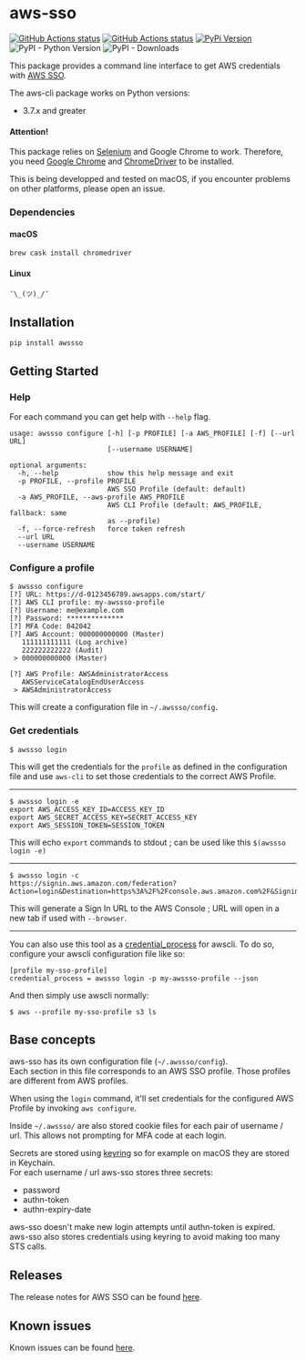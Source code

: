 # aws-sso

[![GitHub Actions status](https://github.com/wnkz/aws-sso/workflows/Python%20package/badge.svg)](https://github.com/wnkz/aws-sso)
[![GitHub Actions status](https://github.com/wnkz/aws-sso/workflows/Upload%20Python%20Package/badge.svg)](https://github.com/wnkz/aws-sso)
[![PyPi Version](https://img.shields.io/pypi/v/awssso.svg?style=flat)](https://pypi.python.org/pypi/awssso/)
![PyPI - Python Version](https://img.shields.io/pypi/pyversions/awssso)
![PyPI - Downloads](https://img.shields.io/pypi/dm/awssso)


This package provides a command line interface to get AWS credentials with [AWS SSO](https://aws.amazon.com/single-sign-on/).

The aws-cli package works on Python versions:
  - 3.7.x and greater

#### Attention!

This package relies on [Selenium](https://www.seleniumhq.org/) and Google Chrome to work.
Therefore, you need [Google Chrome](https://www.google.com/chrome/) and [ChromeDriver](https://chromedriver.chromium.org/) to be installed.

This is being developped and tested on macOS, if you encounter problems on other platforms, please open an issue.

### Dependencies

#### macOS

```shell
brew cask install chromedriver
```

#### Linux

```
¯\_(ツ)_/¯
```

## Installation

```shell
pip install awssso
```

## Getting Started

### Help

For each command you can get help with `--help` flag.

```
usage: awssso configure [-h] [-p PROFILE] [-a AWS_PROFILE] [-f] [--url URL]
                        [--username USERNAME]

optional arguments:
  -h, --help            show this help message and exit
  -p PROFILE, --profile PROFILE
                        AWS SSO Profile (default: default)
  -a AWS_PROFILE, --aws-profile AWS_PROFILE
                        AWS CLI Profile (default: AWS_PROFILE, fallback: same
                        as --profile)
  -f, --force-refresh   force token refresh
  --url URL
  --username USERNAME
```

### Configure a profile

```
$ awssso configure
[?] URL: https://d-0123456789.awsapps.com/start/
[?] AWS CLI profile: my-awssso-profile
[?] Username: me@example.com
[?] Password: **************
[?] MFA Code: 042042
[?] AWS Account: 000000000000 (Master)
   111111111111 (Log archive)
   222222222222 (Audit)
 > 000000000000 (Master)

[?] AWS Profile: AWSAdministratorAccess
   AWSServiceCatalogEndUserAccess
 > AWSAdministratorAccess
```

This will create a configuration file in `~/.awssso/config`.

### Get credentials

```
$ awssso login
```

This will get the credentials for the `profile` as defined in the configuration file
and use `aws-cli` to set those credentials to the correct AWS Profile.

---

```
$ awssso login -e
export AWS_ACCESS_KEY_ID=ACCESS_KEY_ID
export AWS_SECRET_ACCESS_KEY=SECRET_ACCESS_KEY
export AWS_SESSION_TOKEN=SESSION_TOKEN
```

This will echo `export` commands to stdout ; can be used like this `$(awssso login -e)`

---

```
$ awssso login -c
https://signin.aws.amazon.com/federation?Action=login&Destination=https%3A%2F%2Fconsole.aws.amazon.com%2F&SigninToken=TOKEN
```

This will generate a Sign In URL to the AWS Console ; URL will open in a new tab if used with `--browser`.

---

You can also use this tool as a [credential_process](https://docs.aws.amazon.com/cli/latest/userguide/cli-configure-sourcing-external.html) for awscli. To do so, configure your awscli configuration file like so:

```
[profile my-sso-profile]
credential_process = awssso login -p my-awssso-profile --json
```

And then simply use awscli normally:

```
$ aws --profile my-sso-profile s3 ls
```

## Base concepts

aws-sso has its own configuration file (`~/.awssso/config`).  
Each section in this file corresponds to an AWS SSO profile. Those profiles are different from AWS profiles.

When using the `login` command, it'll set credentials for the configured AWS Profile by invoking `aws configure`.

Inside `~/.awssso/` are also stored cookie files for each pair of username / url. This allows not prompting for MFA code at each login.

Secrets are stored using [keyring](https://pypi.org/project/keyring/) so for example on macOS they are stored in Keychain.  
For each username / url aws-sso stores three secrets:

* password
* authn-token
* authn-expiry-date

aws-sso doesn't make new login attempts until authn-token is expired.  
aws-sso also stores credentials using keyring to avoid making too many STS calls.

## Releases

The release notes for AWS SSO can be found [here](CHANGELOG.md).

## Known issues

Known issues can be found [here](KNOWNISSUES.md).
